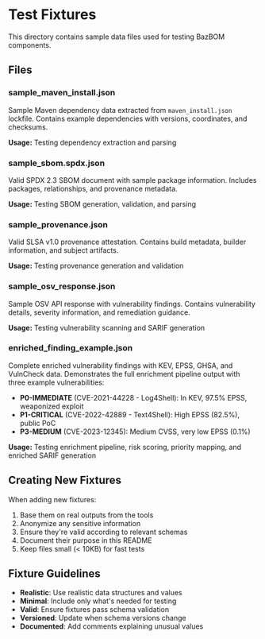 # Test Fixtures

This directory contains sample data files used for testing BazBOM components.

## Files

### sample_maven_install.json
Sample Maven dependency data extracted from `maven_install.json` lockfile.
Contains example dependencies with versions, coordinates, and checksums.

**Usage:** Testing dependency extraction and parsing

### sample_sbom.spdx.json
Valid SPDX 2.3 SBOM document with sample package information.
Includes packages, relationships, and provenance metadata.

**Usage:** Testing SBOM generation, validation, and parsing

### sample_provenance.json
Valid SLSA v1.0 provenance attestation.
Contains build metadata, builder information, and subject artifacts.

**Usage:** Testing provenance generation and validation

### sample_osv_response.json
Sample OSV API response with vulnerability findings.
Contains vulnerability details, severity information, and remediation guidance.

**Usage:** Testing vulnerability scanning and SARIF generation

### enriched_finding_example.json
Complete enriched vulnerability findings with KEV, EPSS, GHSA, and VulnCheck data.
Demonstrates the full enrichment pipeline output with three example vulnerabilities:

- **P0-IMMEDIATE** (CVE-2021-44228 - Log4Shell): In KEV, 97.5% EPSS, weaponized exploit
- **P1-CRITICAL** (CVE-2022-42889 - Text4Shell): High EPSS (82.5%), public PoC
- **P3-MEDIUM** (CVE-2023-12345): Medium CVSS, very low EPSS (0.1%)

**Usage:** Testing enrichment pipeline, risk scoring, priority mapping, and enriched SARIF generation

## Creating New Fixtures

When adding new fixtures:

1. Base them on real outputs from the tools
2. Anonymize any sensitive information
3. Ensure they're valid according to relevant schemas
4. Document their purpose in this README
5. Keep files small (< 10KB) for fast tests

## Fixture Guidelines

- **Realistic**: Use realistic data structures and values
- **Minimal**: Include only what's needed for testing
- **Valid**: Ensure fixtures pass schema validation
- **Versioned**: Update when schema versions change
- **Documented**: Add comments explaining unusual values
